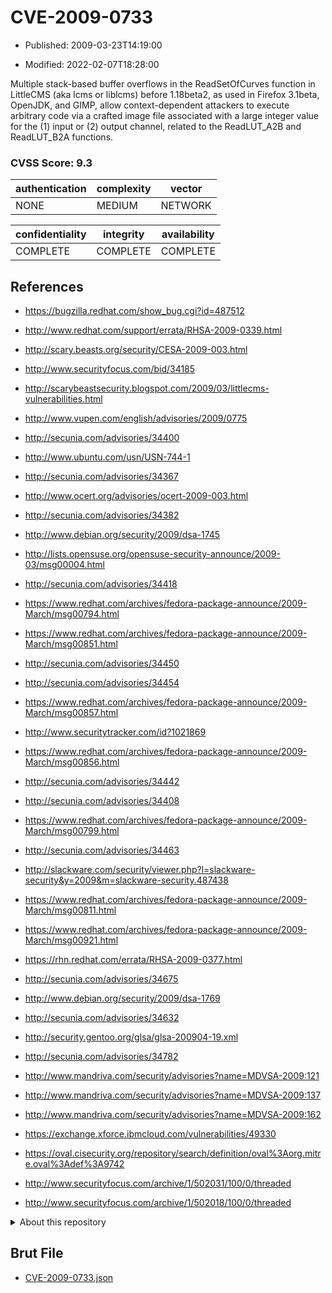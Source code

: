 # CVE-2009-0733

- Published: 2009-03-23T14:19:00

- Modified: 2022-02-07T18:28:00

Multiple stack-based buffer overflows in the ReadSetOfCurves function in LittleCMS (aka lcms or liblcms) before 1.18beta2, as used in Firefox 3.1beta, OpenJDK, and GIMP, allow context-dependent attackers to execute arbitrary code via a crafted image file associated with a large integer value for the (1) input or (2) output channel, related to the ReadLUT_A2B and ReadLUT_B2A functions.

### CVSS Score: **9.3**

| authentication | complexity | vector |
| --- | --- | --- |
| NONE | MEDIUM | NETWORK |

| confidentiality | integrity | availability |
| --- | --- | --- |
| COMPLETE | COMPLETE | COMPLETE |

## References

* https://bugzilla.redhat.com/show_bug.cgi?id=487512

* http://www.redhat.com/support/errata/RHSA-2009-0339.html

* http://scary.beasts.org/security/CESA-2009-003.html

* http://www.securityfocus.com/bid/34185

* http://scarybeastsecurity.blogspot.com/2009/03/littlecms-vulnerabilities.html

* http://www.vupen.com/english/advisories/2009/0775

* http://secunia.com/advisories/34400

* http://www.ubuntu.com/usn/USN-744-1

* http://secunia.com/advisories/34367

* http://www.ocert.org/advisories/ocert-2009-003.html

* http://secunia.com/advisories/34382

* http://www.debian.org/security/2009/dsa-1745

* http://lists.opensuse.org/opensuse-security-announce/2009-03/msg00004.html

* http://secunia.com/advisories/34418

* https://www.redhat.com/archives/fedora-package-announce/2009-March/msg00794.html

* https://www.redhat.com/archives/fedora-package-announce/2009-March/msg00851.html

* http://secunia.com/advisories/34450

* http://secunia.com/advisories/34454

* https://www.redhat.com/archives/fedora-package-announce/2009-March/msg00857.html

* http://www.securitytracker.com/id?1021869

* https://www.redhat.com/archives/fedora-package-announce/2009-March/msg00856.html

* http://secunia.com/advisories/34442

* http://secunia.com/advisories/34408

* https://www.redhat.com/archives/fedora-package-announce/2009-March/msg00799.html

* http://secunia.com/advisories/34463

* http://slackware.com/security/viewer.php?l=slackware-security&y=2009&m=slackware-security.487438

* https://www.redhat.com/archives/fedora-package-announce/2009-March/msg00811.html

* https://www.redhat.com/archives/fedora-package-announce/2009-March/msg00921.html

* https://rhn.redhat.com/errata/RHSA-2009-0377.html

* http://secunia.com/advisories/34675

* http://www.debian.org/security/2009/dsa-1769

* http://secunia.com/advisories/34632

* http://security.gentoo.org/glsa/glsa-200904-19.xml

* http://secunia.com/advisories/34782

* http://www.mandriva.com/security/advisories?name=MDVSA-2009:121

* http://www.mandriva.com/security/advisories?name=MDVSA-2009:137

* http://www.mandriva.com/security/advisories?name=MDVSA-2009:162

* https://exchange.xforce.ibmcloud.com/vulnerabilities/49330

* https://oval.cisecurity.org/repository/search/definition/oval%3Aorg.mitre.oval%3Adef%3A9742

* http://www.securityfocus.com/archive/1/502031/100/0/threaded

* http://www.securityfocus.com/archive/1/502018/100/0/threaded

<details>
<summary>About this repository</summary> 

  This repository is part of the project [Live Hack CVE](https://github.com/Live-Hack-CVE). Main website can be found [www.live-hack.org](https://www.live-hack.org) 
  
  Made by [Sn0wAlice](https://github.com/Sn0wAlice) for the people that care about security and need to have a feed of the latest CVEs. Hope you enjoy it, don't forget to star the repo and follow me on [Twitter](https://twitter.com/Sn0wAlice) and [Github](https://github.com/Sn0wAlice). And that is my [personnal website](https://www.alice-snow.me/)

  - [Home Page](https://github.com/Live-Hack-CVE)
  - [Framework](https://github.com/Live-Hack-CVE/cve-framework)
  - [CVE database](https://github.com/Live-Hack-CVE/full_database)
  - [Changelog](https://github.com/Live-Hack-CVE/Changelog)
</details>

## Brut File

* [CVE-2009-0733.json](https://raw.githubusercontent.com/Live-Hack-CVE/full_database/main/cves/2009/CVE-2009-0733.json)

